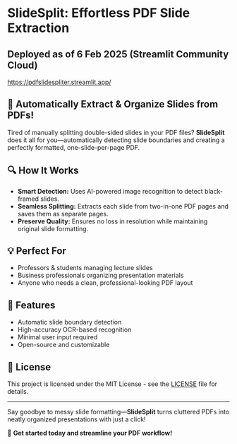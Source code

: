 # SlideSplit: Effortless PDF Slide Extraction

## Deployed as of 6 Feb 2025 (Streamlit Community Cloud)
https://pdfslidespliter.streamlit.app/


## 🚀 Automatically Extract & Organize Slides from PDFs!
Tired of manually splitting double-sided slides in your PDF files? **SlideSplit** does it all for you—automatically detecting slide boundaries and creating a perfectly formatted, one-slide-per-page PDF.

## 🔍 How It Works
- **Smart Detection:** Uses AI-powered image recognition to detect black-framed slides.
- **Seamless Splitting:** Extracts each slide from two-in-one PDF pages and saves them as separate pages.
- **Preserve Quality:** Ensures no loss in resolution while maintaining original slide formatting.

## 💡 Perfect For
- Professors & students managing lecture slides
- Business professionals organizing presentation materials
- Anyone who needs a clean, professional-looking PDF layout

## 🤖 Features
- Automatic slide boundary detection
- High-accuracy OCR-based recognition
- Minimal user input required
- Open-source and customizable

## 📜 License
This project is licensed under the MIT License - see the [LICENSE](LICENSE) file for details.

---
Say goodbye to messy slide formatting—**SlideSplit** turns cluttered PDFs into neatly organized presentations with just a click!

🎯 **Get started today and streamline your PDF workflow!**
